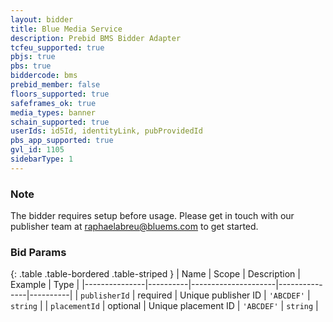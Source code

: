 ```yaml
---
layout: bidder
title: Blue Media Service
description: Prebid BMS Bidder Adapter
tcfeu_supported: true
pbjs: true
pbs: true
biddercode: bms
prebid_member: false
floors_supported: true
safeframes_ok: true
media_types: banner
schain_supported: true
userIds: id5Id, identityLink, pubProvidedId
pbs_app_supported: true
gvl_id: 1105
sidebarType: 1
---
```


### Note

The bidder requires setup before usage. Please get in touch with our publisher team at <raphaelabreu@bluems.com> to get started.

### Bid Params

{: .table .table-bordered .table-striped }
| Name | Scope | Description | Example | Type |
|---------------|----------|---------------------|---------------|----------|
| `publisherId` | required | Unique publisher ID | `'ABCDEF'` | `string` |
| `placementId` | optional | Unique placement ID | `'ABCDEF'` | `string` |
